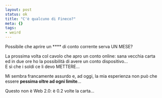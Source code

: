 ```yaml
--- 
layout: post
status: ok
title: "C'è qualcuno di Fineco?"
meta: {}
tags: 
- weird
---
```

Possibile che aprire un **** di conto corrente serva UN MESE?  
  
La prossima volta col cavolo che apro un conto online: sana vecchia carta ed in due ore ho la possibilità di avere un conto dispositivo...  
E sì che i soldi ce li devo METTERE...  
  
Mi sembra francamente assurdo e, ad oggi, la mia esperienza non può che essere **pessima oltre ad ogni limite**...  
  
Questo non è Web 2.0: è 0.2 volte la carta...  
  
 
